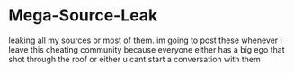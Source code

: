 # Mega-Source-Leak
leaking all my sources or most of them. im going to post these whenever i leave this cheating community because everyone either has a big ego that shot through the roof or either u cant start a conversation with them
